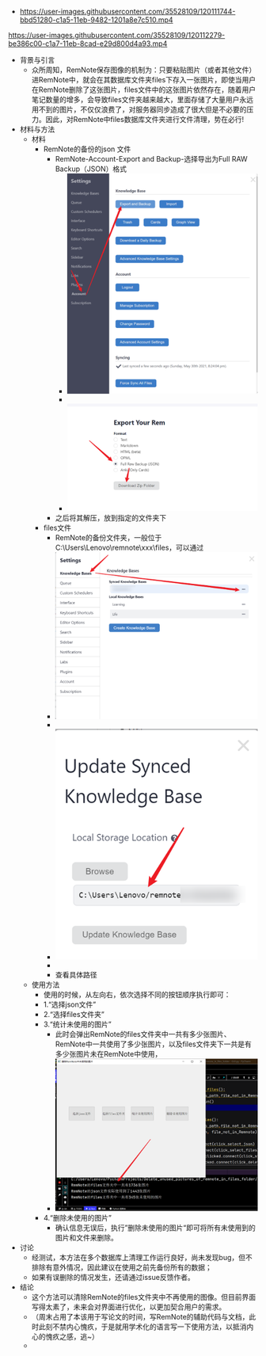 - https://user-images.githubusercontent.com/35528109/120111744-bbd51280-c1a5-11eb-9482-1201a8e7c510.mp4


https://user-images.githubusercontent.com/35528109/120112279-be386c00-c1a7-11eb-8cad-e29d800d4a93.mp4



- 背景与引言
  - 众所周知，RemNote保存图像的机制为：只要粘贴图片（或者其他文件）进RemNote中，就会在其数据库文件夹files下存入一张图片，即使当用户在RemNote删除了这张图片，files文件中的这张图片依然存在，随着用户笔记数量的增多，会导致files文件夹越来越大，里面存储了大量用户永远用不到的图片，不仅仅浪费了，对服务器同步造成了很大但是不必要的压力。因此，对RemNote中files数据库文件夹进行文件清理，势在必行!
- 材料与方法
  - 材料
    - RemNote的备份的json 文件
      - RemNote-Account-Export and Backup-选择导出为Full RAW Backup（JSON）格式
        - ![](readme.assets/U3VuzzJaafERv1q7F0u5fKai0vO_lMgsnq-EdASdjXG4NQQDeiDKOuPgwHWQiz8Fzi25otDhYAQythIq-cnCDkGdW7YWxiZKjrJg5gjQIUdlGgkR_inir2kgNdrqfQw5.png)
        - 
        - ![](readme.assets/ErHtml1ucvN1rulREdiH4T7iz532--4Fs3hPIlVsOV6HhJ5kBN222CBxa02Ui7llPgsiseoH8wCDIJifGnxV7r8d2jE5EZmdZuc1Vj2t32o6-ill-zoh2tIKN4uMBw0F.png)
      - 之后将其解压，放到指定的文件夹下
    - files文件
      - RemNote的备份文件夹，一般位于C:\Users\Lenovo\remnote\xxx\files，可以通过
      - ![](readme.assets/eTwG3tHjm2iEdCqvS4d_ZuiipHGQaPU0Vr6-w0R4RSwXcJrOtjvZAHghFaV_qQ9ZsE7RwbBwhcAW1qeL9UuM3b2iL93lsG6JV3GqPnXdwKYXr0trzhmaNd9xwcYwzRuf.png)
      - 
      - ![](readme.assets/M-S8EEHkwUYAqw7defV5UNo3z8OE2XIoBk_upiQwXLWKtwvnpLDtU9RknxzQ6gXQSrolk8rgBTZoyq7lKcHTZD2iBvxRGXK7rZlA9nWWMV4os9XkI01GMaGzHpkIbsV1.png)
      - 
      - 查看具体路径
  - 使用方法
    - 使用的时候，从左向右，依次选择不同的按钮顺序执行即可：
    - 1.“选择json文件”
    - 2.“选择files文件夹”
    - 3.“统计未使用的图片”
      - 此时会弹出RemNote的files文件夹中一共有多少张图片、RemNote中一共使用了多少张图片，以及files文件夹下一共是有多少张图片未在RemNote中使用，
      - ![](readme.assets/jcd-fwLDcDAvO-BGEZSuCSGSL65GBvjc-bYTxTeSSmrKfp1Ztc87wDRTuRKFkzr29ty7jwqgfs7u0l-0f-gz7pn3YZZg1dmS_jxlvfpBtrP7kfL167cLINOuR0RxMS2P.png)
    - 4.“删除未使用的图片”
      - 确认信息无误后，执行”删除未使用的图片“即可将所有未使用到的图片和文件来删除。
- 讨论
  - 经测试，本方法在多个数据库上清理工作运行良好，尚未发现bug，但不排除有意外情况，因此建议在使用之前先备份所有的数据；
  - 如果有误删除的情况发生，还请通过issue反馈作者。
- 结论
  - 这个方法可以清除RemNote的files文件夹中不再使用的图像。但目前界面写得太素了，未来会对界面进行优化，以更加契合用户的需求。
  - （周末占用了本该用于写论文的时间，写RemNote的辅助代码与文档，此时此刻不禁内心愧疚，于是就用学术化的语言写一下使用方法，以抵消内心的愧疚之感，逃~）
  - 


